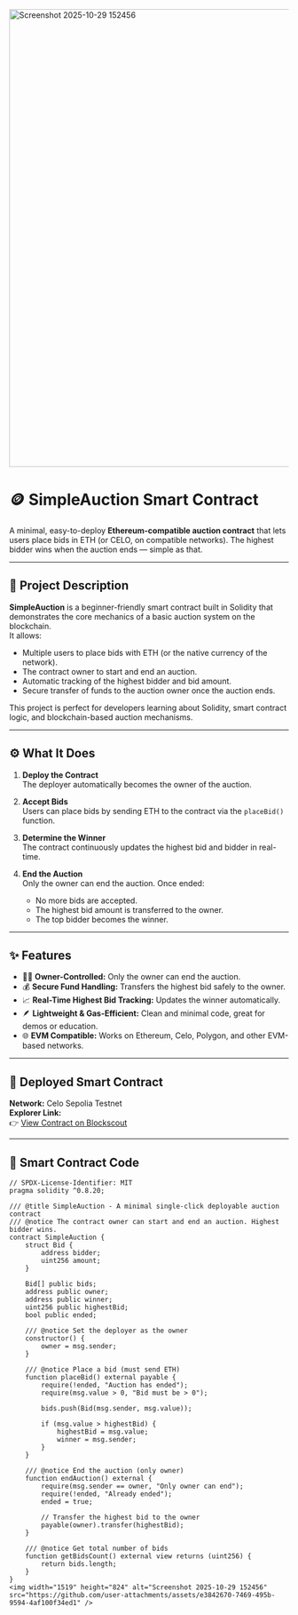 <img width="1519" height="824" alt="Screenshot 2025-10-29 152456" src="https://github.com/user-attachments/assets/60ea2488-3b01-47df-8da3-9456d9f8bbad" />

# 🪙 SimpleAuction Smart Contract

A minimal, easy-to-deploy **Ethereum-compatible auction contract** that lets users place bids in ETH (or CELO, on compatible networks). The highest bidder wins when the auction ends — simple as that.

---

## 📖 Project Description

**SimpleAuction** is a beginner-friendly smart contract built in Solidity that demonstrates the core mechanics of a basic auction system on the blockchain.  
It allows:
- Multiple users to place bids with ETH (or the native currency of the network).
- The contract owner to start and end an auction.
- Automatic tracking of the highest bidder and bid amount.
- Secure transfer of funds to the auction owner once the auction ends.

This project is perfect for developers learning about Solidity, smart contract logic, and blockchain-based auction mechanisms.

---

## ⚙️ What It Does

1. **Deploy the Contract**  
   The deployer automatically becomes the owner of the auction.

2. **Accept Bids**  
   Users can place bids by sending ETH to the contract via the `placeBid()` function.

3. **Determine the Winner**  
   The contract continuously updates the highest bid and bidder in real-time.

4. **End the Auction**  
   Only the owner can end the auction. Once ended:
   - No more bids are accepted.
   - The highest bid amount is transferred to the owner.
   - The top bidder becomes the winner.

---

## ✨ Features

- 🧑‍💼 **Owner-Controlled:** Only the owner can end the auction.  
- 💰 **Secure Fund Handling:** Transfers the highest bid safely to the owner.  
- 📈 **Real-Time Highest Bid Tracking:** Updates the winner automatically.  
- 🪶 **Lightweight & Gas-Efficient:** Clean and minimal code, great for demos or education.  
- 🌐 **EVM Compatible:** Works on Ethereum, Celo, Polygon, and other EVM-based networks.

---

## 🔗 Deployed Smart Contract

**Network:** Celo Sepolia Testnet  
**Explorer Link:**  
👉 [View Contract on Blockscout](https://celo-sepolia.blockscout.com/tx/0xc22a5bb42723440983ba38e545c1fd4adb00c7cb6e695cabc3af41318b7eab45)

---

## 🧩 Smart Contract Code

```solidity
// SPDX-License-Identifier: MIT
pragma solidity ^0.8.20;

/// @title SimpleAuction - A minimal single-click deployable auction contract
/// @notice The contract owner can start and end an auction. Highest bidder wins.
contract SimpleAuction {
    struct Bid {
        address bidder;
        uint256 amount;
    }

    Bid[] public bids;
    address public owner;
    address public winner;
    uint256 public highestBid;
    bool public ended;

    /// @notice Set the deployer as the owner
    constructor() {
        owner = msg.sender;
    }

    /// @notice Place a bid (must send ETH)
    function placeBid() external payable {
        require(!ended, "Auction has ended");
        require(msg.value > 0, "Bid must be > 0");

        bids.push(Bid(msg.sender, msg.value));

        if (msg.value > highestBid) {
            highestBid = msg.value;
            winner = msg.sender;
        }
    }

    /// @notice End the auction (only owner)
    function endAuction() external {
        require(msg.sender == owner, "Only owner can end");
        require(!ended, "Already ended");
        ended = true;

        // Transfer the highest bid to the owner
        payable(owner).transfer(highestBid);
    }

    /// @notice Get total number of bids
    function getBidsCount() external view returns (uint256) {
        return bids.length;
    }
}
<img width="1519" height="824" alt="Screenshot 2025-10-29 152456" src="https://github.com/user-attachments/assets/e3842670-7469-495b-9594-4af100f34ed1" />
